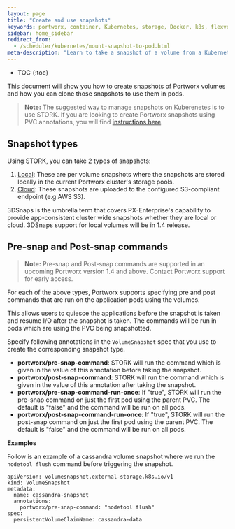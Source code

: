 ```yaml
---
layout: page
title: "Create and use snapshots"
keywords: portworx, container, Kubernetes, storage, Docker, k8s, flexvol, pv, persistent disk, snapshots, stork, clones
sidebar: home_sidebar
redirect_from:
  - /scheduler/kubernetes/mount-snapshot-to-pod.html
meta-description: "Learn to take a snapshot of a volume from a Kubernetes persistent volume claim (PVC) and use that snapshot as the volume for a new pod. Try today!"
---
```


* TOC
{:toc}

This document will show you how to create snapshots of Portworx volumes and how you can clone those snapshots to use them in pods.

>**Note:** The suggested way to manage snapshots on Kuberenetes is to use STORK. If you are looking to create Portworx snapshots using PVC annotations, you will find [instructions here](/scheduler/kubernetes/snaps-annotations.html).

## Snapshot types

Using STORK, you can take 2 types of snapshots:

1. [Local](/scheduler/kubernetes/snaps-local.html): These are per volume snapshots where the snapshots are stored locally in the current Portworx cluster's storage pools.
2. [Cloud](/scheduler/kubernetes/snaps-cloud.html): These snapshots are uploaded to the configured S3-compliant endpoint (e.g AWS S3).

3DSnaps is the umbrella term that covers PX-Enterprise's capability to provide app-consistent cluster wide snapshots whether they are local or cloud. 3DSnaps support for local volumes will be in 1.4 release.

## Pre-snap and Post-snap commands

>**Note:** Pre-snap and Post-snap commands are supported in an upcoming Portworx version 1.4 and above. Contact Portworx support for early access.

For each of the above types, Portworx supports specifying pre and post commands that are run on the application pods using the volumes.

This allows users to quiesce the applications before the snapshot is taken and resume I/O after the snapshot is taken. The commands will be run in pods which are using the PVC being snapshotted.

Specify following annotations in the `VolumeSnapshot` spec that you use to create the corresponding snapshot type.

* __portworx/pre-snap-command__: STORK will run the command which is given in the value of this annotation before taking the snapshot.
* __portworx/post-snap-command__: STORK will run the command which is given in the value of this annotation after taking the snapshot.
* __portworx/pre-snap-command-run-once__: If "true", STORK will run the pre-snap command on just the first pod using the parent PVC. The default is "false" and the command will be run on all pods.
* __portworx/post-snap-command-run-once__: If "true", STORK will run the post-snap command on just the first pod using the parent PVC. The default is "false" and the command will be run on all pods.

**Examples**

Follow is an example of a cassandra volume snapshot where we run the `nodetool flush` command before triggering the snapshot.

```
apiVersion: volumesnapshot.external-storage.k8s.io/v1
kind: VolumeSnapshot
metadata:
  name: cassandra-snapshot
  annotations:
    portworx/pre-snap-command: "nodetool flush"
spec:
  persistentVolumeClaimName: cassandra-data
```

